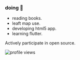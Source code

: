### doing 👋

- reading books.
- leaft map use.
- developing html5 app.
- learning flutter.


Actively participate in open source.


![profile views](https://komarev.com/ghpvc/?username=qiutian00&style=plastic)
